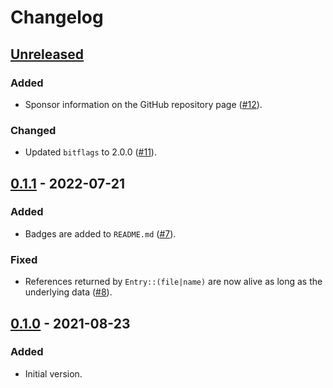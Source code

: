 # Changelog

## [Unreleased]
### Added
- Sponsor information on the GitHub repository page ([#12]).

### Changed
- Updated `bitflags` to 2.0.0 ([#11]).

## [0.1.1] - 2022-07-21
### Added
- Badges are added to `README.md` ([#7]).

### Fixed
- References returned by `Entry::(file|name)` are now alive as long as the underlying data ([#8]).

## [0.1.0] - 2021-08-23
### Added
- Initial version.

[#12]: https://github.com/toku-sa-n/cpio_reader/pull/12
[#11]: https://github.com/toku-sa-n/cpio_reader/pull/11
[#8]: https://github.com/toku-sa-n/cpio_reader/pull/8
[#7]: https://github.com/toku-sa-n/cpio_reader/pull/7

[Unreleased]: https://github.com/toku-sa-n/cpio_reader/compare/v0.1.1...HEAD
[0.1.1]: https://github.com/toku-sa-n/cpio_reader/compare/v0.1.0...v0.1.1
[0.1.0]: https://github.com/toku-sa-n/cpio_reader/releases/tag/v0.1.0
